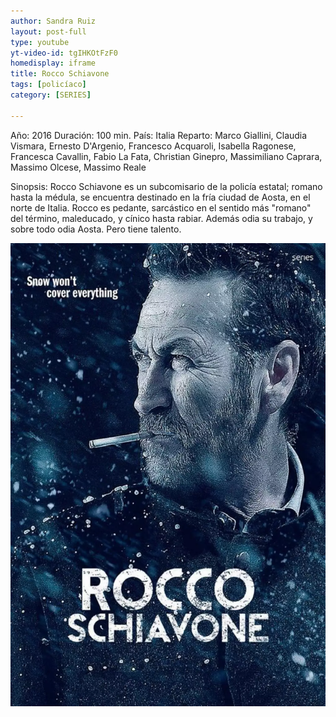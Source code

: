 ```yaml
---
author: Sandra Ruiz
layout: post-full
type: youtube
yt-video-id: tgIHKOtFzF0
homedisplay: iframe
title: Rocco Schiavone
tags: [policíaco]
category: [SERIES]

---
```


Año: 2016
Duración: 100 min.
País: Italia
Reparto: Marco Giallini, Claudia Vismara, Ernesto D'Argenio, Francesco Acquaroli, Isabella Ragonese, Francesca Cavallin, Fabio La Fata, Christian Ginepro, Massimiliano Caprara, Massimo Olcese, Massimo Reale

Sinopsis:
    Rocco Schiavone es un subcomisario de la policía estatal; romano hasta la médula, se encuentra destinado en la fría ciudad de Aosta, en el norte de Italia. Rocco es pedante, sarcástico en el sentido más "romano" del término, maleducado, y cínico hasta rabiar. Además odia su trabajo, y sobre todo odia Aosta. Pero tiene talento.


<img class="featimg" src="../img/Rocco_Schiavone.webp" alt="Rocco_Schiavone.webp">

